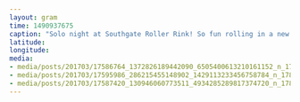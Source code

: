```yaml
---
layout: gram
time: 1490937675
caption: "Solo night at Southgate Roller Rink! So fun rolling in a new city. 💃🏼💃🏼💃🏼 #swipeleft ⬅️"
latitude: 
longitude: 
media:
- media/posts/201703/17586764_1372826189442090_6505400613210161152_n_17864830873104827.jpg
- media/posts/201703/17595986_286215455148902_1429113233456758784_n_17864810482115627.jpg
- media/posts/201703/17587420_130946060773511_4934285289817374720_n_17876653432042419.jpg
---
```

